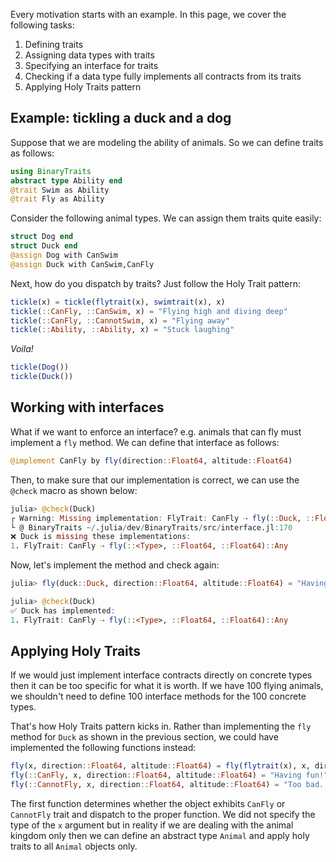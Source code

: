 Every motivation starts with an example.  In this page, we cover the following tasks:

1. Defining traits
2. Assigning data types with traits
3. Specifying an interface for traits
4. Checking if a data type fully implements all contracts from its traits
5. Applying Holy Traits pattern

## Example: tickling a duck and a dog

Suppose that we are modeling the ability of animals.  So we can define traits as follows:

```julia
using BinaryTraits
abstract type Ability end
@trait Swim as Ability
@trait Fly as Ability
```

Consider the following animal types. We can assign them traits quite easily:

```julia
struct Dog end
struct Duck end
@assign Dog with CanSwim
@assign Duck with CanSwim,CanFly
```

Next, how do you dispatch by traits?  Just follow the Holy Trait pattern:

```julia
tickle(x) = tickle(flytrait(x), swimtrait(x), x)
tickle(::CanFly, ::CanSwim, x) = "Flying high and diving deep"
tickle(::CanFly, ::CannotSwim, x) = "Flying away"
tickle(::Ability, ::Ability, x) = "Stuck laughing"
```

*Voila!*

```julia
tickle(Dog())
tickle(Duck())
```

## Working with interfaces

What if we want to enforce an interface? e.g. animals that can fly must
implement a `fly` method.  We can define that interface as follows:

```julia
@implement CanFly by fly(direction::Float64, altitude::Float64)
```

Then, to make sure that our implementation is correct, we can use the `@check`
macro as shown below:

```julia
julia> @check(Duck)
┌ Warning: Missing implementation: FlyTrait: CanFly ⇢ fly(::Duck, ::Float64, ::Float64)::Nothing
└ @ BinaryTraits ~/.julia/dev/BinaryTraits/src/interface.jl:170
❌ Duck is missing these implementations:
1. FlyTrait: CanFly ⇢ fly(::<Type>, ::Float64, ::Float64)::Any
```

Now, let's implement the method and check again:

```julia
julia> fly(duck::Duck, direction::Float64, altitude::Float64) = "Having fun!"

julia> @check(Duck)
✅ Duck has implemented:
1. FlyTrait: CanFly ⇢ fly(::<Type>, ::Float64, ::Float64)::Any
```

## Applying Holy Traits

If we would just implement interface contracts directly on concrete types then it can
be too specific for what it is worth.  If we have 100 flying animals, we shouldn't need to define
100 interface methods for the 100 concrete types.

That's how Holy Traits pattern kicks in.  Rather than implementing the `fly` method
for `Duck` as shown in the previous section, we could have implemented the following
functions instead:

```julia
fly(x, direction::Float64, altitude::Float64) = fly(flytrait(x), x, direction, altitude)
fly(::CanFly, x, direction::Float64, altitude::Float64) = "Having fun!"
fly(::CannotFly, x, direction::Float64, altitude::Float64) = "Too bad..."
```

The first function determines whether the object exhibits `CanFly` or `CannotFly` trait
and dispatch to the proper function. We did not specify the type of the `x` argument
but in reality if we are dealing with the animal kingdom only then we can define an
abstract type `Animal` and apply holy traits to all `Animal` objects only.
